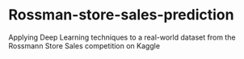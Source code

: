 # Rossman-store-sales-prediction
Applying Deep Learning techniques to a real-world dataset from the Rossmann Store Sales competition on Kaggle
